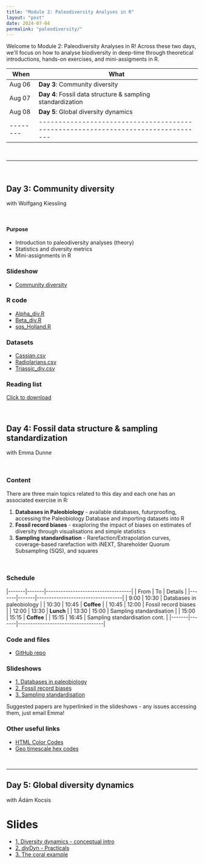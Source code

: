 ```yaml
---
title: "Module 2: Paleodiversity Analyses in R"
layout: "post" 
date: 2024-07-04
permalink: "paleodiversity/"
---
```


Welcome to Module 2: Paleodiversity Analyses in R! Across these two days, we'll focus on how to analyse biodiversity in deep-time through theoretical introductions, hands-on exercises, and mini-assigments in R. 


| When   | What                                                                            |
|--------|---------------------------------------------------------------------------------|
| Aug 06 | **Day 3**: Community diversity                                                  |
| Aug 07 | **Day 4**: Fossil data structure & sampling standardization                     |
| Aug 08 | **Day 5**: Global diversity dynamics                                            |
|--------|---------------------------------------------------------------------------------|

<br>

- - -

<br>

## Day 3: Community diversity
with Wolfgang Kiessling

<br>

#### Purpose
- Introduction to paleodiversity analyses (theory)
- Statistics and diversity metrics
- Mini-assignments in R


### Slideshow
- [Community diversity]({{site.baseurl}}/data/paleodiversity/CommunityDiversity2023.pptx)

### R code
- [Alpha_div.R]({{site.baseurl}}/data/paleodiversity/Alpha_div.R)
- [Beta_div.R]({{site.baseurl}}/data/paleodiversity/Beta_div.R)
- [sqs_Holland.R]({{site.baseurl}}/data/paleodiversity/sqs_Holland.R)


### Datasets
- [Cassian.csv]({{site.baseurl}}/data/paleodiversity/Cassian.csv)
- [Radiolarians.csv]({{site.baseurl}}/data/paleodiversity/Radiolarians.csv)
- [Triassic_div.csv]({{site.baseurl}}/data/paleodiversity/Triassic_div.csv)


### Reading list
[Click to download]({{site.baseurl}}/data/paleodiversity/ReadingList_Kiessling.docx)

<br>


## Day 4: Fossil data structure & sampling standardization
with Emma Dunne

<br>

### Content

There are three main topics related to this day and each one has an associated exercise in R:

1. **Databases in Paleobiology** - available databases, futurproofing, accessing the Paleobiology Database and importing datasets into R
2. **Fossil record biases** - exaploring the impact of biases on estimates of diversity through visualisations and simple statistics
3. **Sampling standardisation** - Rarefaction/Extrapolation curves, coverage-based rarefaction with iNEXT, Shareholder Quorum Subsampling (SQS), and squares

<br>

### Schedule

|-------|-------|-----------------------------------|
| From  | To    | Details                           |
|-------|-------|-----------------------------------|
| 9:00  | 10:30 | Databases in paleobiology         |
| 10:30 | 10:45 | **Coffee**                        |
| 10:45 | 12:00 | Fossil record biases              |
| 12:00 | 13:30 | **Lunch**                         |
| 13:30 | 15:00 | Sampling standardisation          |
| 15:00 | 15:15 | **Coffee**                        |
| 15:15 | 16:45 | Sampling standardisation cont.    |
|-------|-------|-----------------------------------|

### Code and files
- [GitHub repo](https://github.com/emmadunne/APW-2023-paleodiversity)

### Slideshows
- [1. Databases in paleobiology]({{site.baseurl}}/data/paleodiversity/Day4_Emma/01_Databases.pdf)
- [2. Fossil record biases]({{site.baseurl}}/data/paleodiversity/Day4_Emma/02_Fossil_biases.pdf)
- [3. Sampling standardisation]({{site.baseurl}}/data/paleodiversity/Day4_Emma/03_Sampling_standardisation.pdf)

Suggested papers are hyperlinked in the slideshows - any issues accessing them, just email Emma!

### Other useful links
- [HTML Color Codes](https://htmlcolorcodes.com/)
- [Geo timescale hex codes](https://github.com/crimeacs/Geochronological_Colors/blob/master/Geochronological_scale_HEX.pdf)


<br>


- - -


## Day 5: Global diversity dynamics 
with Ádám Kocsis


# Slides
- [1. Diversity dynamics - conceptual intro]({{site.baseurl}}/data/paleodiversity/Day5_Adam/2023-08-25_divDyn_basics.pdf)
- [2. divDyn - Practicals]({{site.baseurl}}/data/paleodiversity/Day5_Adam/divDyn_apw2023.html)
- [3. The coral example](https://evolv-ed.net/posts/analpal/2023-04-02_corals_divdyn/scleractinian-tutorial_chronos.html)
